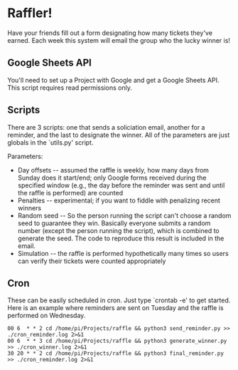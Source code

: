 # Raffler!

Have your friends fill out a form designating how many tickets they've earned. Each week this system will email the group who the lucky winner is! 


## Google Sheets API
You'll need to set up a Project with Google and get a Google Sheets API. This script requires read permissions only.


## Scripts
There are 3 scripts: one that sends a soliciation email, another for a reminder, and the last to designate the winner. All of the parameters are just globals in the `utils.py' script.

Parameters:

* Day offsets -- assumed the raffle is weekly, how many days from Sunday does it start/end; only Google forms received during the specified window (e.g., the day before the reminder was sent and until the raffle is performed) are counted
* Penalties -- experimental; if you want to fiddle with penalizing recent winners
* Random seed -- So the person running the script can't choose a random seed to guarantee they win. Basically everyone submits a random number (except the person running the script), which is combined to generate the seed. The code to reproduce this result is included in the email.
* Simulation -- the raffle is performed hypothetically many times so users can verify their tickets were counted appropriately

## Cron
These can be easily scheduled in cron. Just type `crontab -e' to get started. Here is an example where reminders are sent on Tuesday and the raffle is performed on Wednesday.

    00 6  * * 2 cd /home/pi/Projects/raffle && python3 send_reminder.py >> ./cron_reminder.log 2>&1
    00 6  * * 3 cd /home/pi/Projects/raffle && python3 generate_winner.py >> ./cron_winner.log 2>&1
    30 20 * * 2 cd /home/pi/Projects/raffle && python3 final_reminder.py >> ./cron_reminder.log 2>&1




